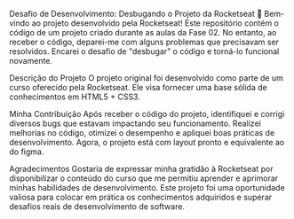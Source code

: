 Desafio de Desenvolvimento: Desbugando o Projeto da Rocketseat 🚀
Bem-vindo ao projeto desenvolvido pela Rocketseat! Este repositório contém o código de um projeto criado durante as aulas da Fase 02. No entanto, ao receber o código, deparei-me com alguns problemas que precisavam ser resolvidos. 
Encarei o desafio de "desbugar" o código e torná-lo funcional novamente.

Descrição do Projeto
O projeto original foi desenvolvido como parte de um curso oferecido pela Rocketseat. Ele visa fornecer uma base sólida de conhecimentos em HTML5 + CSS3.

Minha Contribuição
Após receber o código do projeto, identifiquei e corrigi diversos bugs que estavam impactando seu funcionamento. 
Realizei melhorias no código, otimizei o desempenho e apliquei boas práticas de desenvolvimento. 
Agora, o projeto está com layout pronto e equivalente ao do figma.

Agradecimentos
Gostaria de expressar minha gratidão à Rocketseat por disponibilizar o conteúdo do curso que me permitiu aprender e aprimorar minhas habilidades de desenvolvimento. 
Este projeto foi uma oportunidade valiosa para colocar em prática os conhecimentos adquiridos e superar desafios reais de desenvolvimento de software.

